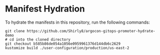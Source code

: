 # Manifest Hydration

To hydrate the manifests in this repository, run the following commands:

```shell
git clone https://github.com/Shirly8/argocon-gitops-promoter-hydrate-demo
# cd into the cloned directory
git checkout b585b86de054a1056e0959961376d144db6c2629
kustomize build ./user-configuration/production/us-east-2
```
